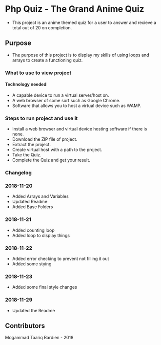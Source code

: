 # Php Quiz - The Grand Anime Quiz

 - This project is an anime themed quiz for a user to answer and recieve a total out of 20 on completion.

## Purpose

 - The purpose of this project is to display my skills of using loops and arrays to create a functioning quiz.

### What to use to view project

#### Technology needed
 - A capable device to run a virtual server/host on.
 - A web browser of some sort such as Google Chrome.
 - Software that allows you to host a virtual device such as WAMP.

### Steps to run project and use it

- Install a web browser and virtual device hosting software if there is none.
- Download the ZIP file of project.
- Extract the project.
- Create virtual host with a path to the project.
- Take the Quiz.
- Complete the Quiz and get your result.


### Changelog

### 2018-11-20
- Added Arrays and Variables
- Updated Readme
- Added Base Folders
### 2018-11-21
- Added counting loop
- Added loop to display things
### 2018-11-22
- Added error checking to prevent not filling it out
- Added some stying
### 2018-11-23
- Added some final style changes
### 2018-11-29
- Updated the Readme

## Contributors

Mogammad Taariq Bardien - 2018
